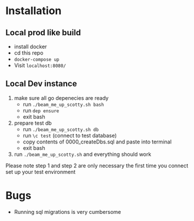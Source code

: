 # Installation
## Local prod like build
* install docker
* cd this repo
* `docker-compose up`
* Visit `localhost:8080/`

## Local Dev instance
1. make sure all go depenecies are ready
	* run `./beam_me_up_scotty.sh bash`
	* run `dep ensure`
	* exit bash
2. prepare test db
	* run `./beam_me_up_scotty.sh db`
	* run `\c test` (connect to test database)
	* copy contents of 0000_createDbs.sql and paste into terminal
	* exit bash
3. run `./beam_me_up_scotty.sh` and everything should work

Please note step 1 and step 2 are only necessary the first time you connect set up your test environment

# Bugs
* Running sql migrations is very cumbersome

